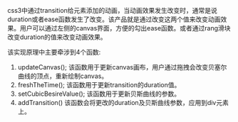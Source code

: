 css3中通过transition给元素添加的动画，当动画效果发生改变时，通常是说duration或者ease函数发生了改变。该产品就是通过改变这两个值来改变动画效果。用户可以通过左侧的canvas界面，方便的勾出ease函数。或者通过rang滑块改变duration的值来改变动画效果。

该实现原理中主要牵涉到4个函数:

1. updateCanvas();
该函数用于更新canvas画布，用户通过拖拽会改变贝塞尔曲线的顶点，重新绘制canvas。
2. freshTheTime();
该函数用于更新transition的duration值。
3. setCubicBesireValue();
该函数用于更新贝斯曲线的参数。
4. addTransition()
该函数会将更改的duration及贝斯曲线参数，应用到div元素上。



